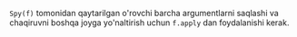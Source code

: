 `Spy(f)` tomonidan qaytarilgan o'rovchi barcha argumentlarni saqlashi va chaqiruvni boshqa joyga yo'naltirish uchun `f.apply` dan foydalanishi kerak.
